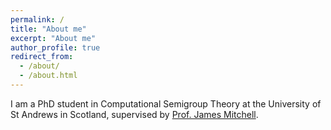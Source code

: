 ```yaml
---
permalink: /
title: "About me"
excerpt: "About me"
author_profile: true
redirect_from: 
  - /about/
  - /about.html
---
```


I am a PhD student in Computational Semigroup Theory at the University of St Andrews in Scotland, supervised by [Prof. James Mitchell](http://www-groups.mcs.st-andrews.ac.uk/~jamesm/).

